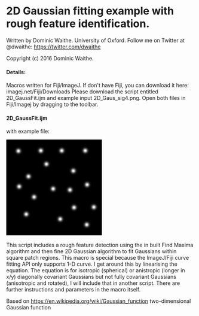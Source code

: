 # 2D Gaussian fitting example with rough feature identification.


Written by Dominic Waithe. University of Oxford. Follow me on Twitter at @dwaithe: https://twitter.com/dwaithe

Copyright (c) 2016 Dominic Waithe.

#### Details:
Macros written for Fiji/ImageJ. If don't have Fiji, you can download  it here: imagej.net/Fiji/Downloads
Please download the script entitled 2D_GaussFit.ijm and example input 2D_Gaus_sig4.png.
Open both files in Fiji/Imagej by dragging to the toolbar.


#### 2D_GaussFit.ijm 
with example file:

![alt text](https://github.com/dwaithe/generalMacros/blob/master/gaussian_fitting/2D_Gaus_sig4.png "Example image")


This script includes a rough feature detection using the in built Find Maxima algorithm and then fine 2D Gaussian algorithm to fit Gaussians within square patch regions. This macro is special because the ImageJ/Fiji curve fitting API only supports 1-D curve. I get around this by linearising the equation. The equation is for isotropic (spherical) or anistropic (longer in x/y) diagonally covariant Gaussians but not fully covariant Gaussians (anisotropic and rotated), I will include that in another script. There are further instructions and parameters in the macro itself.

Based on https://en.wikipedia.org/wiki/Gaussian_function two-dimensional Gaussian function